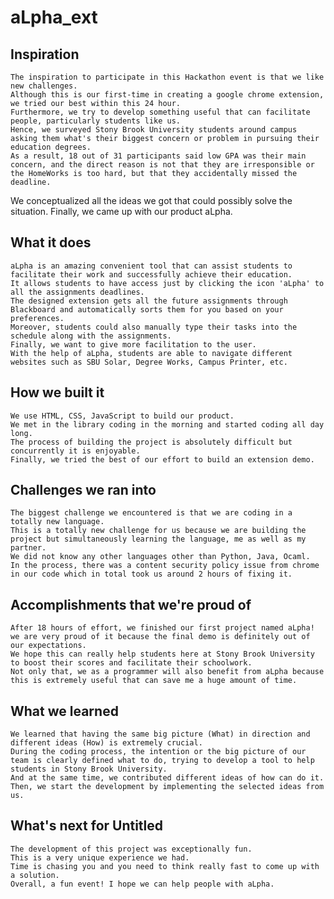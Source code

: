 # aLpha_ext

## Inspiration
    The inspiration to participate in this Hackathon event is that we like new challenges. 
    Although this is our first-time in creating a google chrome extension, we tried our best within this 24 hour.
    Furthermore, we try to develop something useful that can facilitate people, particularly students like us. 
    Hence, we surveyed Stony Brook University students around campus asking them what's their biggest concern or problem in pursuing their education degrees. 
    As a result, 18 out of 31 participants said low GPA was their main concern, and the direct reason is not that they are irresponsible or the HomeWorks is too hard, but that they accidentally missed the deadline. 
  We conceptualized all the ideas we got that could possibly solve the situation. Finally, we came up with our product aLpha.

## What it does
    aLpha is an amazing convenient tool that can assist students to facilitate their work and successfully achieve their education. 
    It allows students to have access just by clicking the icon 'aLpha' to all the assignments deadlines. 
    The designed extension gets all the future assignments through Blackboard and automatically sorts them for you based on your preferences. 
    Moreover, students could also manually type their tasks into the schedule along with the assignments. 
    Finally, we want to give more facilitation to the user. 
    With the help of aLpha, students are able to navigate different websites such as SBU Solar, Degree Works, Campus Printer, etc.

## How we built it
    We use HTML, CSS, JavaScript to build our product. 
    We met in the library coding in the morning and started coding all day long. 
    The process of building the project is absolutely difficult but concurrently it is enjoyable. 
    Finally, we tried the best of our effort to build an extension demo.

## Challenges we ran into
    The biggest challenge we encountered is that we are coding in a totally new language. 
    This is a totally new challenge for us because we are building the project but simultaneously learning the language, me as well as my partner. 
    We did not know any other languages other than Python, Java, Ocaml. 
    In the process, there was a content security policy issue from chrome in our code which in total took us around 2 hours of fixing it.


## Accomplishments that we're proud of
    After 18 hours of effort, we finished our first project named aLpha! we are very proud of it because the final demo is definitely out of our expectations. 
    We hope this can really help students here at Stony Brook University to boost their scores and facilitate their schoolwork. 
    Not only that, we as a programmer will also benefit from aLpha because this is extremely useful that can save me a huge amount of time.

## What we learned
    We learned that having the same big picture (What) in direction and different ideas (How) is extremely crucial. 
    During the coding process, the intention or the big picture of our team is clearly defined what to do, trying to develop a tool to help students in Stony Brook University. 
    And at the same time, we contributed different ideas of how can do it. 
    Then, we start the development by implementing the selected ideas from us. 

## What's next for Untitled
    The development of this project was exceptionally fun. 
    This is a very unique experience we had. 
    Time is chasing you and you need to think really fast to come up with a solution. 
    Overall, a fun event! I hope we can help people with aLpha.


